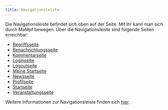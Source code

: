 ```yaml
---
title: Navigationsleiste
---
```


Die Navigationsleiste befindet sich oben auf der Seite. Mit ihr kann man sich durch MaMpf bewegen. Über die Navigationsleiste sind folgende Seiten erreichbar:

* [Begriffsseite](tag.md)
* [Benachrichtungsseite](notifications.md)
* [Kommentarseite](comments.md)
* [Loginseite](login.md)
* [Logoutseite](logout.md)
* [Meine Startseite](my-home-page.md)
* [Newsseite](news.md)
* [Profilseite](profile.md)
* [Startseite](home-page.md)
* [Veranstaltungsseite](event-series.md)

Weitere Informationen zur Navigationsleiste finden sich [hier](nav-bar-details.md).
